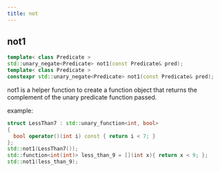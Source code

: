 ```yaml
---
title: not
---
```



## not1
```c++
template< class Predicate >
std::unary_negate<Predicate> not1(const Predicate& pred);
template< class Predicate >
constexpr std::unary_negate<Predicate> not1(const Predicate& pred);
```

not1 is a helper function to create a function object that returns the complement of the unary predicate function passed.

example:

```c++
struct LessThan7 : std::unary_function<int, bool>
{
  bool operator()(int i) const { return i < 7; }
};
std::not1(LessThan7());
std::function<int(int)> less_than_9 = [](int x){ return x < 9; };
std::not1(less_than_9);
```

